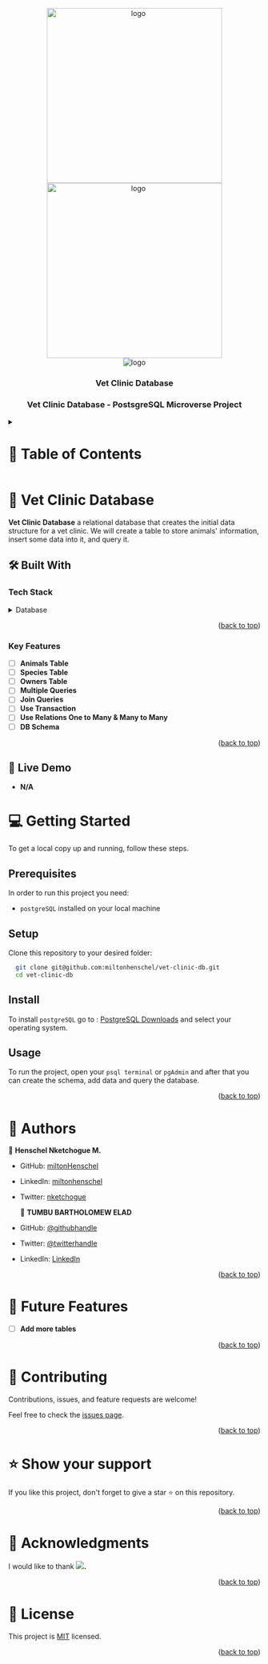 <a name="readme-top"></a>

<div align="center">

  <img src="https://user-images.githubusercontent.com/65084923/229625646-f5177182-4280-4f3f-98a4-baa49d71d544.png" alt="logo" width="350"  height="auto" />
  <img src="https://user-images.githubusercontent.com/65084923/229625913-4d4f5397-c1af-4ef1-9589-3abb74a3eeaa.png" alt="logo" width="350"  height="auto" />
  <br/>
  <img src="https://user-images.githubusercontent.com/65084923/220200035-01fa5e08-af6a-495b-b597-55157a2b7d95.gif" alt="logo" />
  <br/>

  <h3><b>Vet Clinic Database</b></h3>
  <h3><b>Vet Clinic Database - PostsgreSQL Microverse Project</b></h3>

</div>

<a name="readme-top"></a>

<details>
  <summary>
    <h1>📗 Table of Contents</h1>
  </summary>

- [📖 About the Project](#about-project)
  - [🛠 Built With](#built-with)
    - [Tech Stack](#tech-stack)
    - [Key Features](#key-features)
  - [🚀 Live Demo](#live-demo)
- [💻 Getting Started](#getting-started)
  - [Setup](#setup)
  - [Prerequisites](#prerequisites)
  - [Install](#install)
  - [Usage](#usage)
- [👥 Authors](#authors)
- [🔭 Future Features](#future-features)
- [🤝 Contributing](#contributing)
- [⭐️ Show your support](#support)
- [🙏 Acknowledgements](#acknowledgements)
- [📝 License](#license)
  
</details>

# 📖 Vet Clinic Database <a name="about-project"></a>

**Vet Clinic Database** a relational database that creates the initial data structure for a vet clinic. We will create a table to store animals' information, insert some data into it, and query it.

## 🛠 Built With <a name="built-with"></a>

### Tech Stack <a name="tech-stack"></a>

<details>
  <summary>Database</summary>
  <ul>

<li><a href="https://www.postgresql.org/" target="_blank"><img align="center" src="https://img.shields.io/badge/PostgreSQL-4169E1.svg" alt="postgresql" width="55" height="55"/></a></li>

  </ul>
</details>

<p align="right">(<a href="#readme-top">back to top</a>)</p>

### Key Features <a name="key-features"></a>
- [ ]  **Animals Table**
- [ ]  **Species Table**
- [ ]  **Owners Table**
- [ ]  **Multiple Queries**
- [ ]   **Join Queries**
- [ ]   **Use Transaction**
- [ ]   **Use Relations One to Many & Many to Many**
- [ ]   **DB Schema**

<p align="right">(<a href="#readme-top">back to top</a>)</p>

## 🚀 Live Demo <a name="live-demo"></a>

- **N/A**

# 💻 Getting Started <a name="getting-started"></a>

To get a local copy up and running, follow these steps.

## Prerequisites

In order to run this project you need:

- `postgreSQL` installed on your local machine

## Setup

Clone this repository to your desired folder:

```sh
  git clone git@github.com:miltonhenschel/vet-clinic-db.git
  cd vet-clinic-db
```

## Install

To install `postgreSQL` go to : [PostgreSQL Downloads](https://www.postgresql.org/download/) and select your operating system.

## Usage

To run the project, open your `psql terminal` or `pgAdmin` and after that you can create the schema, add data and query the database.

<p align="right">(<a href="#readme-top">back to top</a>)</p>

# 👥 Authors <a name="authors"></a>

👤 **Henschel Nketchogue M.**

- GitHub: [miltonHenschel](https://github.com/miltonHenschel)
- LinkedIn: [miltonhenschel](https://www.linkedin.com/in/miltonhenschel/)
- Twitter: [nketchogue](https://twitter.com/nketchogue)

  👤 **TUMBU BARTHOLOMEW ELAD**
- GitHub: [@githubhandle](https://github.com/elad237)
- Twitter: [@twitterhandle](https://twitter.com/Elad59380989)
- LinkedIn: [LinkedIn](https://www.linkedin.com/in/tumbu-elad/)

<p align="right">(<a href="#readme-top">back to top</a>)</p>

# 🔭 Future Features <a name="future-features"></a>

- [ ] **Add more tables**

<p align="right">(<a href="#readme-top">back to top</a>)</p>

# 🤝 Contributing <a name="contributing"></a>

Contributions, issues, and feature requests are welcome!

Feel free to check the [issues page](../../issues/).

<p align="right">(<a href="#readme-top">back to top</a>)</p>

# ⭐️ Show your support <a name="support"></a>

If you like this project, don't forget to give a star ⭐ on this repository.

<p align="right">(<a href="#readme-top">back to top</a>)</p>

# 🙏 Acknowledgments <a name="acknowledgements"></a>

I would like to thank **![](https://img.shields.io/badge/Microverse-blueviolet).**

<p align="right">(<a href="#readme-top">back to top</a>)</p>

# 📝 License <a name="license"></a>

This project is [MIT](./LICENSE.md) licensed.

<p align="right">(<a href="#readme-top">back to top</a>)</p>
